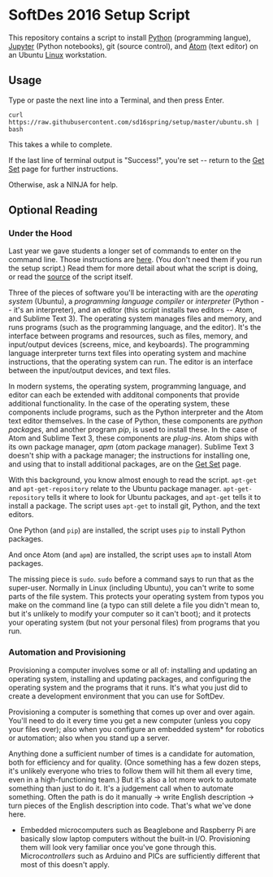 # SoftDes 2016 Setup Script

This repository contains a script to install [Python](https://www.python.org) (programming langue), [Jupyter](http://jupyter.org) (Python notebooks), git (source control), and [Atom](https://atom.io) (text editor) on an Ubuntu [Linux](https://en.wikipedia.org/wiki/Linux) workstation.

## Usage

Type or paste the next line into a Terminal, and then press Enter.
```
curl https://raw.githubusercontent.com/sd16spring/setup/master/ubuntu.sh | bash
```

This takes a while to complete.

If the last line of terminal output is "Success!", you're set -- return to the [Get Set](https://sites.google.com/site/sd16spring/home/assignments-and-mini-projects/setup-your-environment) page for further instructions.

Otherwise, ask a NINJA for help.

## Optional Reading

### Under the Hood

Last year we gave students a longer set of commands to enter on the command line. Those instructions are [here](https://sites.google.com/site/sd16spring/home/assignments-and-mini-projects/setup-your-environment/manual-install-instructions-ubuntu). (You don't need them if you run the setup script.) Read them for more detail about what the script is doing, or read the [source](./ubuntu.sh) of the script itself.

Three of the pieces of software you'll be interacting with are the *operating system* (Ubuntu), a *programming language compiler* or *interpreter* (Python -- it's an interpreter), and an editor (this script installs two editors -- Atom, and Sublime Text 3). The operating system manages files and memory, and runs programs (such as the programming language, and the editor). It's the interface between programs and resources, such as files, memory, and input/output devices (screens, mice, and keyboards). The programming language interpreter turns text files into operating system and machine instructions, that the operating system can run. The editor is an interface between the input/output devices, and text files.

In modern systems, the operating system, programming language, and editor can each be extended with additonal components that provide additional functionality. In the case of the operating system, these components include programs, such as the Python interpreter and the Atom text editor themselves. In the case of Python, these components are *python packages*, and another program *pip*, is used to install these. In the case of Atom and Sublime Text 3, these components are *plug-ins*. Atom ships with its own package manager, *apm* (*a*tom *p*ackage *m*anager). Sublime Text 3 doesn't ship with a package manager; the instructions for installing one, and using that to install additional packages, are on the [Get Set](https://sites.google.com/site/sd16spring/home/assignments-and-mini-projects/setup-your-environment) page.

With this background, you know almost enough to read the script. `apt-get` and `apt-get-repository` relate to the Ubuntu package manager. `apt-get-repository` tells it where to look for Ubuntu packages, and `apt-get` tells it to install a package. The script uses `apt-get` to install git, Python, and the text editors.

One Python (and `pip`) are installed, the script uses `pip` to install Python packages.

And once Atom (and `apm`) are installed, the script uses `apm` to install Atom packages.

The missing piece is `sudo`. `sudo` before a command says to run that as the super-user. Normally in Linux (including Ubuntu), you can't write to some parts of the file system. This protects your operating system from typos you make on the command line (a typo can still delete a file you didn't mean to, but it's unlikely to modify your computer so it can't boot); and it protects your operating system (but not your personal files) from programs that you run.

### Automation and Provisioning

Provisioning a computer involves some or all of: installing and updating an operating system, installing and updating packages, and configuring the operating system and the programs that it runs. It's what you just did to create a development environment that you can use for SoftDev.

Provisioning a computer is something that comes up over and over again. You'll need to do it every time you get a new computer (unless you copy your files over); also when you configure an embedded system* for robotics or automation; also when you stand up a server.

Anything done a sufficient number of times is a candidate for automation, both for efficiency and for quality. (Once something has a few dozen steps, it's unlikely everyone who tries to follow them will hit them all every time, even in a high-functioning team.) But it's also a lot more work to automate something than just to do it. It's a judgement call when to automate something. Often the path is do it manually -> write English description -> turn pieces of the English description into code. That's what we've done here.

* Embedded microcomputers such as Beaglebone and Raspberry Pi are basically slow laptop computers without the built-in I/O. Provisioning them will look very familiar once you've gone through this. Micro*controllers* such as Arduino and PICs are sufficiently different that most of this doesn't apply.
